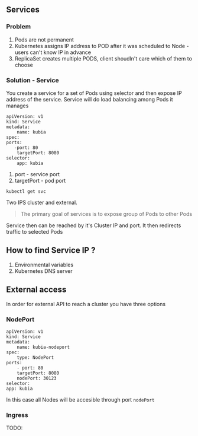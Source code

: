 ## Services
### Problem
1. Pods are not permanent
2. Kubernetes assigns IP address to POD after it was scheduled to Node - users can't know IP in advance
3. ReplicaSet creates multiple PODS, client shoudln't care which of them to choose

### Solution - Service
You create a service for a set of Pods using selector and then expose IP address of the service.
Service will do load balancing among Pods it manages
```
apiVersion: v1
kind: Service
metadata:
    name: kubia
spec:
ports:
   -port: 80
    targetPort: 8080
selector:
    app: kubia
```
1. port - service port
2. targetPort - pod port
```
kubectl get svc
```
Two IPS cluster and external.

> The primary goal of services is to expose group of Pods to other Pods

Service then can be reached by it's Cluster IP and port. It then redirects 
traffic to selected Pods

## How to find Service IP ? 
1. Environmental variables
2. Kubernetes DNS server

## External access
In order for external API to reach a cluster you have three options
### NodePort
```
apiVersion: v1
kind: Service
metadata:
    name: kubia-nodeport
spec:
    type: NodePort
ports:
    - port: 80
    targetPort: 8080
    nodePort: 30123
selector:
app: kubia
```
In this case all Nodes will be accesible through port `nodePort`

### Ingress
TODO: 
